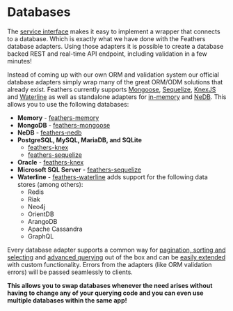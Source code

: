 # Databases

The [service interface](../services/readme.md) makes it easy to implement a wrapper that connects to a database. Which is exactly what we have done with the Feathers database adapters. Using those adapters it is possible to create a database backed REST and real-time API endpoint, including validation in a few minutes!

Instead of coming up with our own ORM and validation system our official database adapters simply wrap many of the great ORM/ODM solutions that already exist. Feathers currently supports [Mongoose](mongoose.md), [Sequelize](sequelize.md), [KnexJS](knexjs.md) and [Waterline](waterline.md) as well as standalone adapters for [in-memory](memory.md) and [NeDB](nedb.md). This allows you to use the following databases:

- **Memory** - [feathers-memory](memory.md)
- **MongoDB** - [feathers-mongoose](mongoose.md)
- **NeDB** - [feathers-nedb](nedb.md)
- **PostgreSQL, MySQL, MariaDB, and SQLite**
  - [feathers-knex](knex.md)
  - [feathers-sequelize](sequelize.md)
- **Oracle** - [feathers-knex](knex.md)
- **Microsoft SQL Server** - [feathers-sequelize](sequelize.md)
- **Waterline** - [feathers-waterline](waterline.md) adds support for the following data stores (among others):
  - Redis
  - Riak
  - Neo4j
  - OrientDB
  - ArangoDB
  - Apache Cassandra
  - GraphQL

Every database adapter supports a common way for [pagination, sorting and selecting](pagination.md) and [advanced querying](querying.md) out of the box and can be [easily extended](extending.md) with custom functionality. Errors from the adapters (like ORM validation errors) will be passed seamlessly to clients.

**This allows you to swap databases whenever the need arises without having to change any of your querying code and you can even use multiple databases within the same app!**
